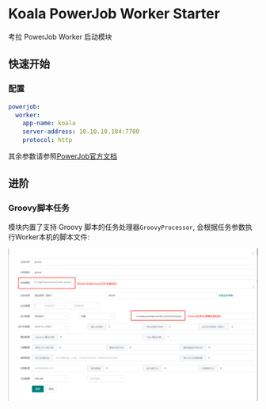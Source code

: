 # Koala PowerJob Worker Starter

考拉 PowerJob Worker 启动模块

## 快速开始

### 配置

```yaml
powerjob:
  worker:
    app-name: koala
    server-address: 10.10.10.184:7700
    protocol: http
```

其余参数请参照[PowerJob官方文档](https://www.yuque.com/powerjob/guidence/ygonln#VjLCQ)

## 进阶

### Groovy脚本任务

模块内置了支持 Groovy 脚本的任务处理器`GroovyProcessor`, 会根据任务参数执行Worker本机的脚本文件:

![groovy-task](https://raw.githubusercontent.com/koala-projects/image-hosting-service/main/koala/koala-starters/koala-powerjob-worker-starter/groovy-task.png)
